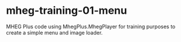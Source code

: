 mheg-training-01-menu
=====================

MHEG Plus code using MhegPlus.MhegPlayer for training purposes to create a simple menu and image loader.
